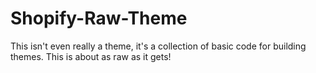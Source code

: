 Shopify-Raw-Theme
=================

This isn't even really a theme, it's a collection of basic code for building themes. This is about as raw as it gets!
